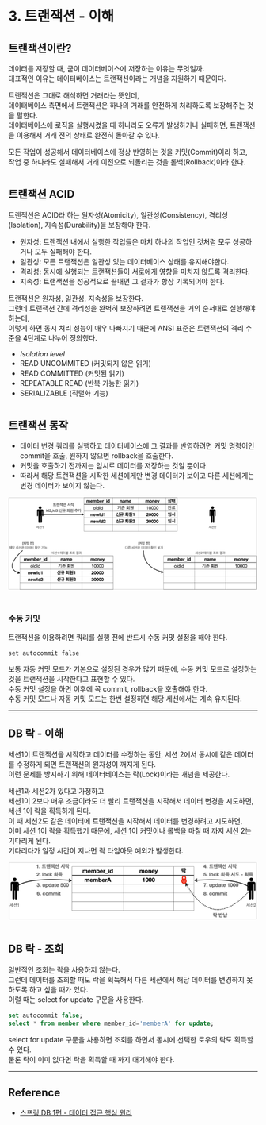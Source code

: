 # 3. 트랜잭션 - 이해

## 트랜잭션이란?

데이터를 저장할 때, 굳이 데이터베이스에 저장하는 이유는 무엇일까.  
대표적인 이유는 데이터베이스는 트랜잭션이라는 개념을 지원하기 때문이다.  
  
트랜잭션은 그대로 해석하면 거래라는 뜻인데,  
데이터베이스 측면에서 트랜잭션은 하나의 거래를 안전하게 처리하도록 보장해주는 것을 말한다.  
데이터베이스에 로직을 실행시켰을 때 하나라도 오류가 발생하거나 실패하면, 트랜잭션을 이용해서 거래 전의 상태로 완전히 돌아갈 수 있다.  
  
모든 작업이 성공해서 데이터베이스에 정상 반영하는 것을 커밋(Commit)이라 하고,  
작업 중 하나라도 실패해서 거래 이전으로 되돌리는 것을 롤백(Rollback)이라 한다.

#

## 트랜잭션 ACID

트랜잭션은 ACID라 하는 원자성(Atomicity), 일관성(Consistency), 격리성(Isolation), 지속성(Durability)을 보장해야 한다.  
  
- 원자성: 트랜잭션 내에서 실행한 작업들은 마치 하나의 작업인 것처럼 모두 성공하거나 모두 실패해야 한다.
- 일관성: 모든 트랜잭션은 일관성 있는 데이터베이스 상태를 유지해야한다.
- 격리성: 동시에 실행되는 트랜잭션들이 서로에게 영향을 미치지 않도록 격리한다.
- 지속성: 트랜잭션을 성공적으로 끝내면 그 결과가 항상 기록되어야 한다.

트랜잭션은 원자성, 일관성, 지속성을 보장한다.  
그런데 트랜잭션 간에 격리성을 완벽히 보장하려면 트랜잭션을 거의 순서대로 실행해야 하는데,  
이렇게 하면 동시 처리 성능이 매우 나빠지기 때문에 ANSI 표준은 트랜잭션의 격리 수준을 4단계로 나누어 정의했다.  

- *Isolation level*
- READ UNCOMMITED (커밋되지 않은 읽기)
- READ COMMITTED (커밋된 읽기)
- REPEATABLE READ (반복 가능한 읽기)
- SERIALIZABLE (직렬화 기능)

#

## 트랜잭션 동작

- 데이터 변경 쿼리를 실행하고 데이터베이스에 그 결과를 반영하려면 커밋 명령어인 commit을 호출, 원하지 않으면 rollback을 호출한다.
- 커밋을 호출하기 전까지는 임시로 데이터를 저장하는 것일 뿐이다
- 따라서 해당 트랜잭션을 시작한 세션에게만 변경 데이터가 보이고 다른 세션에게는 변경 데이터가 보이지 않는다.

![](img/transaction_01.PNG)

#

### 수동 커밋

트랜잭션을 이용하려면 쿼리를 실행 전에 반드시 수동 커밋 설정을 해야 한다.
```
set autocommit false
```

보통 자동 커밋 모드가 기본으로 설정된 경우가 많기 때문에, 수동 커밋 모드로 설정하는 것을 트랜잭션을 시작한다고 표현할 수 있다.  
수동 커밋 설정을 하면 이후에 꼭 commit, rollback을 호출해야 한다.  
수동 커밋 모드나 자동 커밋 모드는 한번 설정하면 해당 세션에서는 계속 유지된다.  

---

## DB 락 - 이해

세션1이 트랜잭션을 시작하고 데이터를 수정하는 동안, 세션 2에서 동시에 같은 데이터를 수정하게 되면 트랜잭션의 원자성이 깨지게 된다.  
이런 문제를 방지하기 위해 데이터베이스는 락(Lock)이라는 개념을 제공한다.  
  
세션1과 세션2가 있다고 가정하고  
세션1이 2보다 매우 조금이라도 더 빨리 트랜잭션을 시작해서 데이터 변경을 시도하면, 세션 1이 락을 획득하게 된다.  
이 때 세션2도 같은 데이터에 트랜잭션을 시작해서 데이터를 변경하려고 시도하면,  
이미 세션 1이 락을 획득했기 때문에, 세션 1이 커밋이나 롤백을 마칠 때 까지 세션 2는 기다리게 된다.  
기다리다가 일정 시간이 지나면 락 타임아웃 예외가 발생한다.  

![](img/transaction_02.PNG)

#

## DB 락 - 조회

일반적인 조회는 락을 사용하지 않는다.  
그런데 데이터를 조회할 때도 락을 획득해서 다른 세션에서 해당 데이터를 변경하지 못하도록 하고 싶을 때가 있다.  
이럴 때는 select for update 구문을 사용한다.  
  
```sql
set autocommit false;
select * from member where member_id='memberA' for update;
```

select for update 구문을 사용하면 조회를 하면서 동시에 선택한 로우의 락도 획득할 수 있다.  
물론 락이 이미 없다면 락을 획득할 때 까지 대기해야 한다.  

---

## Reference
- [스프링 DB 1편 - 데이터 접근 핵심 원리](https://www.inflearn.com/course/%EC%8A%A4%ED%94%84%EB%A7%81-db-1/dashboard)
